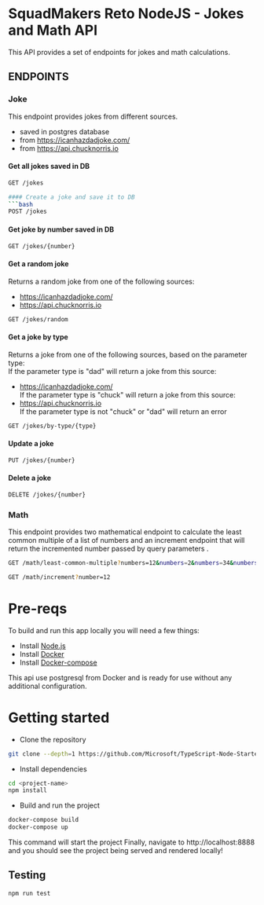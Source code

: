 # SquadMakers Reto NodeJS - Jokes and Math API
This API provides a set of endpoints for jokes and math calculations.
## ENDPOINTS
### Joke
This endpoint provides jokes from different sources.
 - saved in postgres database
 - from https://icanhazdadjoke.com/
 - from https://api.chucknorris.io

#### Get all jokes saved in DB
```bash
GET /jokes

#### Create a joke and save it to DB
```bash
POST /jokes
```
#### Get joke by number saved in DB
```bash
GET /jokes/{number}
```

#### Get a random joke
Returns a random joke from one of the following sources:
 - https://icanhazdadjoke.com/
 - https://api.chucknorris.io
```bash
GET /jokes/random
```

#### Get a joke by type
Returns a joke from one of the following sources, based on the parameter type:<br/>
If the parameter type is "dad" will return a joke from this source:
- https://icanhazdadjoke.com/ <br/>
If the parameter type is "chuck" will return a joke from this source:
- https://api.chucknorris.io <br/>
If the parameter type is not "chuck" or "dad" will return an error
```bash
GET /jokes/by-type/{type}
```
#### Update a joke
```bash
PUT /jokes/{number}
```

#### Delete a joke
```bash
DELETE /jokes/{number}
```

### Math
This endpoint provides two mathematical endpoint to calculate the least common multiple of a list of numbers 
and an increment endpoint that will return the incremented number passed by query parameters .

```bash
GET /math/least-common-multiple?numbers=12&numbers=2&numbers=34&numbers=45
```

```bash
GET /math/increment?number=12
```

# Pre-reqs
To build and run this app locally you will need a few things:
- Install [Node.js](https://nodejs.org/en/)
- Install [Docker](https://docs.docker.com/engine/install/)
- Install [Docker-compose](https://docs.docker.com/compose/install/)

This api use postgresql from Docker and is ready for use without any additional configuration.
# Getting started
- Clone the repository
``` bash
git clone --depth=1 https://github.com/Microsoft/TypeScript-Node-Starter.git <project_name>
```
- Install dependencies
``` bash
cd <project-name>
npm install
```
- Build and run the project
``` bash
docker-compose build 
docker-compose up
```

This command will start the project
Finally, navigate to http://localhost:8888 and you should see the project being served and rendered locally!

## Testing

``` bash
npm run test 

```
